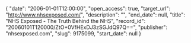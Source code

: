 {
  "date": "2006-01-01T12:00:00", 
  "open_access": true, 
  "target_url": "http://www.nhsexposed.com/", 
  "description": "", 
  "end_date": null, 
  "title": "NHS Exposed - The Truth Behind the NHS", 
  "record_id": "20060101T120000/ZtO+0VfHExDJ3zSGJdQ97Q==", 
  "publisher": "nhsexposed.com", 
  "slug": 9175099, 
  "start_date": null
}

